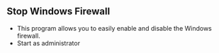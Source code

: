 ## Stop Windows Firewall
- This program allows you to easily enable and disable the Windows firewall.
- Start as administrator
